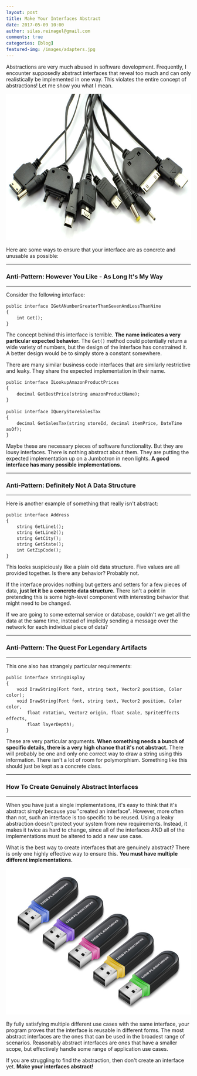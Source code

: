 ```yaml
---
layout: post
title: Make Your Interfaces Abstract
date: 2017-05-09 10:00
author: silas.reinagel@gmail.com
comments: true
categories: [blog]
featured-img: /images/adapters.jpg
---
```


Abstractions are very much abused in software development. Frequently, I encounter supposedly abstract interfaces that reveal too much and can only realistically be implemented in one way. This violates the entire concept of abstractions! Let me show you what I mean.

<img src="/images/adapters.jpg" alt="" width="700" height="400" class="aligncenter size-full" />

Here are some ways to ensure that your interface are as concrete and unusable as possible:

----

### Anti-Pattern: However You Like - As Long It's My Way

----

Consider the following interface:

```
public interface IGetANumberGreaterThanSevenAndLessThanNine 
{
    int Get();
}
```

The concept behind this interface is terrible. **The name indicates a very particular expected behavior.** The `Get()` method could potentially return a wide variety of numbers, but the design of the interface has constrained it. A better design would be to simply store a constant somewhere.

There are many similar business code interfaces that are similarly restrictive and leaky. They share the expected implementation in their name. 

```
public interface ILookupAmazonProductPrices
{
    decimal GetBestPrice(string amazonProductName);
}

public interface IQueryStoreSalesTax
{
    decimal GetSalesTax(string storeId, decimal itemPrice, DateTime asOf);
}
```

Maybe these are necessary pieces of software functionality. But they are lousy interfaces. There is nothing abstract about them. They are putting the expected implementation up on a Jumbotron in neon lights. **A good interface has many possible implementations.**


----

### Anti-Pattern: Definitely Not A Data Structure

----

Here is another example of something that really isn't abstract:

```
public interface Address 
{
    string GetLine1();
    string GetLine2();
    string GetCity();
    string GetState();
    int GetZipCode();	
}
```

This looks suspiciously like a plain old data structure. Five values are all provided together. Is there any behavior? Probably not. 

If the interface provides nothing but getters and setters for a few pieces of data, **just let it be a concrete data structure.** There isn't a point in pretending this is some high-level component with interesting behavior that might need to be changed. 

If we are going to some external service or database, couldn't we get all the data at the same time, instead of implicitly sending a message over the network for each individual piece of data?

----

### Anti-Pattern: The Quest For Legendary Artifacts

----

This one also has strangely particular requirements:

```
public interface StringDisplay
{
    void DrawString(Font font, string text, Vector2 position, Color color);
    void DrawString(Font font, string text, Vector2 position, Color color, 
        float rotation, Vector2 origin, float scale, SpriteEffects effects, 
        float layerDepth);    
}
```

These are very particular arguments. **When something needs a bunch of specific details, there is a very high chance that it's not abstract.** There will probably be one and only one correct way to draw a string using this information. There isn't a lot of room for polymorphism. Something like this should just be kept as a concrete class. 

----

### How To Create Genuinely Abstract Interfaces

----

When you have just a single implementations, it's easy to think that it's abstract simply because you "created an interface". However, more often than not, such an interface is too specific to be reused. Using a leaky abstraction doesn't protect your system from new requirements. Instead, it makes it twice as hard to change, since all of the interfaces AND all of the implementations must be altered to add a new use case.

What is the best way to create interfaces that are genuinely abstract? There is only one highly effective way to ensure this. **You must have multiple different implementations.**

<img src="/images/usb-flash-drives.jpg" alt="" width="700" height="400" class="aligncenter size-full" />

By fully satisfying multiple different use cases with the same interface, your program proves that the interface is reusable in different forms. The most abstract interfaces are the ones that can be used in the broadest range of scenarios. Reasonably abstract interfaces are ones that have a smaller scope, but effectively handle some range of application use cases. 

If you are struggling to find the abstraction, then don't create an interface yet. **Make your interfaces abstract!**
